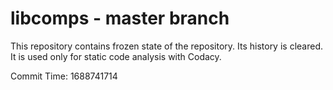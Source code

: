 # libcomps - master branch

This repository contains frozen state of the repository.
Its history is cleared. It is used only for static code
analysis with Codacy.

Commit Time: 1688741714
